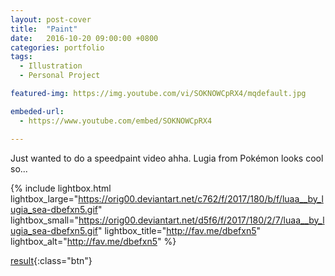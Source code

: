 ```yaml
---
layout: post-cover
title:  "Paint"
date:   2016-10-20 09:00:00 +0800
categories: portfolio
tags:
  - Illustration
  - Personal Project

featured-img: https://img.youtube.com/vi/SOKNOWCpRX4/mqdefault.jpg

embeded-url:
  - https://www.youtube.com/embed/SOKNOWCpRX4

---
```


Just wanted to do a speedpaint video ahha. Lugia from Pok&#233;mon looks cool so...

{% include lightbox.html lightbox_large="https://orig00.deviantart.net/c762/f/2017/180/b/f/luaa__by_lugia_sea-dbefxn5.gif" lightbox_small="https://orig00.deviantart.net/d5f6/f/2017/180/2/7/luaa__by_lugia_sea-dbefxn5.gif" lightbox_title="http://fav.me/dbefxn5" lightbox_alt="http://fav.me/dbefxn5"  %}

[result](http://sta.sh/01ercs96n4sx){:class="btn"}